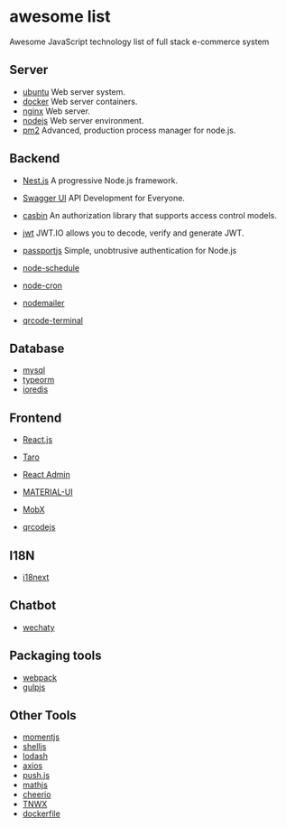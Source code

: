 # awesome list

Awesome JavaScript technology list of full stack e-commerce system

## Server

- [ubuntu](https://ubuntu.com/) Web server system.
- [docker](https://www.docker.com/) Web server containers.
- [nginx](http://nginx.org/) Web server.
- [nodejs](https://nodejs.org/en/) Web server environment.
- [pm2](https://pm2.io/) Advanced, production process manager for node.js.

## Backend

- [Nest.js](https://nestjs.com/) A progressive Node.js framework.
- [Swagger UI](https://swagger.io/) API Development for Everyone.

- [casbin](https://casbin.org/) An authorization library that supports access control models.
- [jwt](https://jwt.io/) JWT.IO allows you to decode, verify and generate JWT.
- [passportjs](http://www.passportjs.org/) Simple, unobtrusive authentication for Node.js

- [node-schedule](https://github.com/node-schedule/node-schedule)
- [node-cron](https://github.com/kelektiv/node-cron)

- [nodemailer](https://nodemailer.com/about/)

- [qrcode-terminal](https://github.com/gtanner/qrcode-terminal)


## Database

- [mysql](https://github.com/mysql/mysql)
- [typeorm](https://typeorm.io/)
- [ioredis](https://github.com/luin/ioredis)

## Frontend

- [React.js](https://reactjs.org/)
- [Taro](https://taro-docs.jd.com/)
- [React Admin](https://github.com/marmelab/react-admin)
- [MATERIAL-UI](https://material-ui.com/zh/)
- [MobX](https://mobx.js.org/)

- [qrcodejs](https://github.com/davidshimjs/qrcodejs)

## I18N

- [i18next](https://www.i18next.com/)

## Chatbot

- [wechaty](https://wechaty.js.org/)

## Packaging tools

- [webpack](https://webpack.js.org/)
- [gulpjs](https://gulpjs.com/)

## Other Tools

- [momentjs](https://momentjs.com/)
- [shelljs](https://documentup.com/shelljs/shelljs)
- [lodash](https://lodash.com/)
- [axios](https://axios-http.com/)
- [push.js](https://pushjs.org/)
- [mathjs](https://mathjs.org/)
- [cheerio](https://cheerio.js.org/)
- [TNWX](https://github.com/Javen205/TNWX)
- [dockerfile](http://dockerfile.github.io/)
